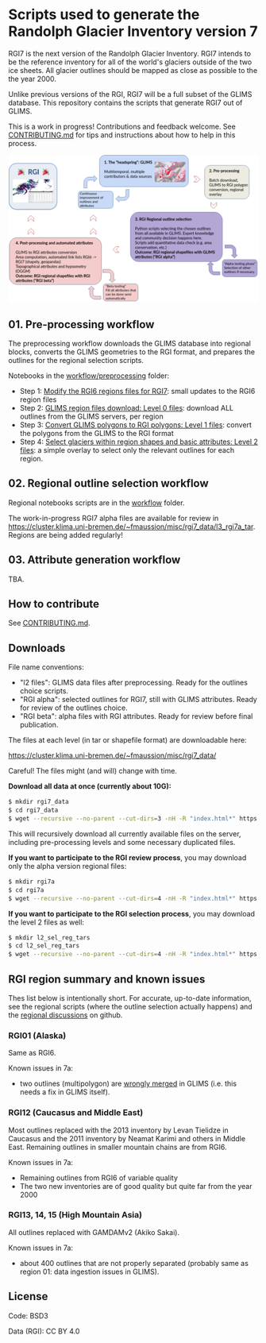 # Scripts used to generate the Randolph Glacier Inventory version 7

RGI7 is the next version of the Randolph Glacier Inventory. RGI7 intends to be the reference inventory for all of the world's glaciers outside of the two ice sheets. All glacier outlines should be mapped as close as possible to the the year 2000. 

Unlike previous versions of the RGI, RGI7 will be a full subset of the GLIMS database. This repository contains the scripts that generate RGI7 out of GLIMS. 

This is a work in progress! Contributions and feedback welcome. See [CONTRIBUTING.md](CONTRIBUTING.md) for tips and instructions about how to help in this process.

![RGI Workflow](img/workflow_rgi.png)

## 01. Pre-processing workflow

The preprocessing workflow downloads the GLIMS database into regional blocks, converts the GLIMS geometries to the RGI format, 
and prepares the outlines for the regional selection scripts.

Notebooks in the [workflow/preprocessing](workflow/preprocessing) folder:

- Step 1: [Modify the RGI6 regions files for RGI7](workflow/preprocessing/01_rgi7_reg_files.ipynb): small updates to the RGI6 region files
- Step 2: [GLIMS region files download: Level 0 files](workflow/preprocessing/02_l0_download_from_glims.ipynb): download ALL outlines from the GLIMS servers, per region
- Step 3: [Convert GLIMS polygons to RGI polygons: Level 1 files](workflow/preprocessing/03_l1_interiors.ipynb): convert the polygons from the GLIMS to the RGI format
- Step 4: [Select glaciers within region shapes and basic attributes: Level 2 files](workflow/preprocessing/04_l2_select_and_zip.ipynb): a simple overlay to select only the relevant outlines for each region.

## 02. Regional outline selection workflow

Regional notebooks scripts are in the [workflow](workflow) folder.

The work-in-progress RGI7 alpha files are available for review in https://cluster.klima.uni-bremen.de/~fmaussion/misc/rgi7_data/l3_rgi7a_tar. Regions are being added regularly!

## 03. Attribute generation workflow

TBA.

## How to contribute

See [CONTRIBUTING.md](CONTRIBUTING.md).


## Downloads

File name conventions:
- "l2 files": GLIMS data files after preprocessing. Ready for the outlines choice scripts.
- "RGI alpha": selected outlines for RGI7, still with GLIMS attributes. Ready for review of the outlines choice.
- "RGI beta": alpha files with RGI attributes. Ready for review before final publication.

The files at each level (in tar or shapefile format) are downloadable here:

https://cluster.klima.uni-bremen.de/~fmaussion/misc/rgi7_data/

Careful! The files might (and will) change with time.

**Download all data at once (currently about 10G):**

```bash
$ mkdir rgi7_data
$ cd rgi7_data
$ wget --recursive --no-parent --cut-dirs=3 -nH -R "index.html*" https://cluster.klima.uni-bremen.de/~fmaussion/misc/rgi7_data/
```

This will recursively download all currently available files on the server, including pre-processing levels and some necessary duplicated files. 

**If you want to participate to the RGI review process**, you may download only the alpha version regional files:

```bash
$ mkdir rgi7a
$ cd rgi7a
$ wget --recursive --no-parent --cut-dirs=4 -nH -R "index.html*" https://cluster.klima.uni-bremen.de/~fmaussion/misc/rgi7_data/l3_rgi7a/
```

**If you want to participate to the RGI selection process**, you may download the level 2 files as well:

```bash
$ mkdir l2_sel_reg_tars
$ cd l2_sel_reg_tars
$ wget --recursive --no-parent --cut-dirs=4 -nH -R "index.html*" https://cluster.klima.uni-bremen.de/~fmaussion/misc/rgi7_data/l2_sel_reg_tars/
```

## RGI region summary and known issues

Thes list below is intentionally short. For accurate, up-to-date information, see the regional scripts (where the outline selection actually happens) and the [regional discussions](https://github.com/GLIMS-RGI/rgi7_scripts/issues) on github.

### RGI01 (Alaska)

Same as RGI6.

Known issues in 7a:
- two outlines (multipolygon) are [wrongly merged](https://github.com/GLIMS-RGI/glims_issue_tracker/issues/5) in GLIMS (i.e. this needs a fix in GLIMS itself).

### RGI12 (Caucasus and Middle East)

Most outlines replaced with the 2013 inventory by Levan Tielidze in Caucasus and the 2011 inventory by Neamat Karimi and others in Middle East. Remaining outlines in smaller mountain chains are from RGI6.

Known issues in 7a:
- Remaining outlines from RGI6 of variable quality
- The two new inventories are of good quality but quite far from the year 2000

### RGI13, 14, 15 (High Mountain Asia)

All outlines replaced with GAMDAMv2 (Akiko Sakai). 

Known issues in 7a:
- about 400 outlines that are not properly separated (probably same as region 01: data ingestion issues in GLIMS).

## License

Code: BSD3

Data (RGI): CC BY 4.0
